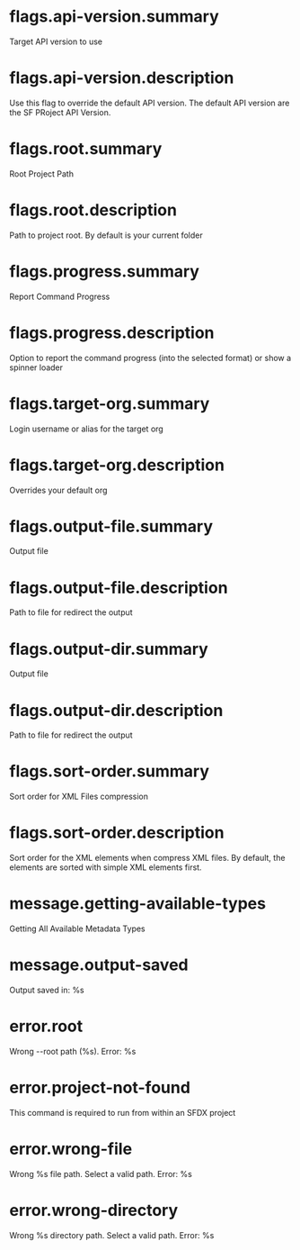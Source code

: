 # flags.api-version.summary

Target API version to use

# flags.api-version.description

Use this flag to override the default API version. The default API version are the SF PRoject API Version.

# flags.root.summary

Root Project Path

# flags.root.description

Path to project root. By default is your current folder

# flags.progress.summary

Report Command Progress

# flags.progress.description

Option to report the command progress (into the selected format) or show a spinner loader

# flags.target-org.summary

Login username or alias for the target org

# flags.target-org.description

Overrides your default org

# flags.output-file.summary

Output file

# flags.output-file.description

Path to file for redirect the output

# flags.output-dir.summary

Output file

# flags.output-dir.description

Path to file for redirect the output

# flags.sort-order.summary

Sort order for XML Files compression

# flags.sort-order.description

Sort order for the XML elements when compress XML files. By default, the elements are sorted with simple XML elements first.

# message.getting-available-types

Getting All Available Metadata Types

# message.output-saved

Output saved in: %s

# error.root

Wrong --root path (%s). Error: %s

# error.project-not-found

This command is required to run from within an SFDX project

# error.wrong-file

Wrong %s file path. Select a valid path. Error: %s

# error.wrong-directory

Wrong %s directory path. Select a valid path. Error: %s
